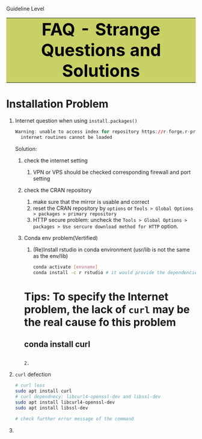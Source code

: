Guideline Level

<table><tr><td  style="background: #C8D066 !important;"><center><font style="font-size:45px; color:black !important;"><b>
    FAQ - Strange Questions and Solutions
    </b></font></center></td></tr></table>

# Installation Problem

1. Internet question when using `install.packages()`

   ```r
   Warning: unable to access index for repository https://r-forge.r-project.org/src/contrib:
     internet routines cannot be loaded
   ```

   Solution:

   1. check the internet setting

      1. VPN or VPS should be checked corresponding firewall and port setting

   2. check the CRAN repository

      1. make sure that the mirror is usable and correct
      2. reset the CRAN repository by `options` or `Tools > Global Options > packages > primary repository `
      3. HTTP secure problem: uncheck the `Tools > Global Options > packages > Use sercure download method for HTTP` option.

   3. Conda env problem(Vertified)

      1. (Re)Install rstudio in conda environment (usr/lib is not the same as the env/lib)

         ```bash
         conda activate [envname]
         conda install -c r rstudio # it would provide the dependencies for the rstudio in this environment,including the internet probelm
         
      # Tips: To specify the Internet problem, the lack of `curl` may be the real cause fo this problem 
         ## conda install curl
         ```
      
      2. 

2. `curl` defection

   ```bash
   # curl loss
   sudo apt install curl
   # curl dependnecy: libcurl4-openssl-dev and libssl-dev
   sudo apt install libcurl4-openssl-dev
   sudo apt install libssl-dev
   
   # check further error message of the command
   ```

3. 



# 